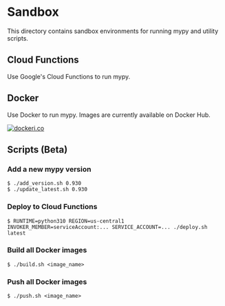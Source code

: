 # Sandbox
This directory contains sandbox environments for running mypy and utility scripts.

## Cloud Functions
Use Google's Cloud Functions to run mypy.

## Docker
Use Docker to run mypy. Images are currently available on Docker Hub.

[![dockeri.co](https://dockeri.co/image/ymyzk/mypy-playground-sandbox)](https://hub.docker.com/r/ymyzk/mypy-playground-sandbox)

## Scripts (Beta)
### Add a new mypy version
```console
$ ./add_version.sh 0.930
$ ./update_latest.sh 0.930
```

### Deploy to Cloud Functions
```console
$ RUNTIME=python310 REGION=us-central1 INVOKER_MEMBER=serviceAccount:... SERVICE_ACCOUNT=... ./deploy.sh latest
```

### Build all Docker images
```console
$ ./build.sh <image_name>
```

### Push all Docker images
```console
$ ./push.sh <image_name>
```
